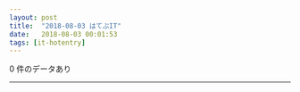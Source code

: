 ```yaml
---
layout: post
title:  "2018-08-03 はてぶIT"
date:   2018-08-03 00:01:53
tags: [it-hotentry]
---
```

0 件のデータあり

<hr>
